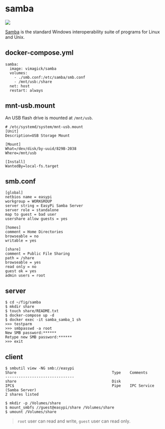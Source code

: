 samba
=====

![](https://badge.imagelayers.io/vimagick/samba:latest.svg)

[Samba][1] is the standard Windows interoperability suite of programs for
Linux and Unix.

## docker-compose.yml

```
samba:
  image: vimagick/samba
  volumes:
    - ./smb.conf:/etc/samba/smb.conf
    - /mnt/usb:/share
  net: host
  restart: always
```

## mnt-usb.mount

An USB flash drive is mounted at `/mnt/usb`.

```
# /etc/systemd/system/mnt-usb.mount
[Unit]
Description=USB Storage Mount

[Mount]
What=/dev/disk/by-uuid/829B-2038
Where=/mnt/usb

[Install]
WantedBy=local-fs.target
```

## smb.conf

```
[global]
netbios name = easypi
workgroup = WORKGROUP
server string = EasyPi Samba Server
server role = standalone
map to guest = bad user
usershare allow guests = yes

[homes]
comment = Home Directories
browseable = no
writable = yes

[share]
comment = Public File Sharing
path = /share
browseable = yes
read only = no
guest ok = yes
admin users = root
```

## server

```
$ cd ~/fig/samba
$ mkdir share
$ touch share/README.txt
$ docker-compose up -d
$ docker exec -it samba_samba_1 sh
>>> testparm
>>> smbpasswd -a root
New SMB password:******
Retype new SMB password:******
>>> exit
```

## client

```
$ smbutil view -NG smb://easypi
Share                                           Type    Comments
-------------------------------
share                                           Disk
IPC$                                            Pipe    IPC Service (Samba Server)
2 shares listed

$ mkdir -p /Volumes/share
$ mount_smbfs //guest@easypi/share /Volumes/share
$ umount /Volumes/share
```

> `root` user can read and write, `guest` user can read only.

[1]: https://www.samba.org/
